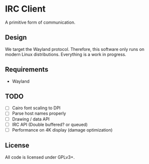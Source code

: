 # IRC Client

A primitive form of communication.

## Design

We target the Wayland protocol. Therefore, this software only runs on modern
Linux distributions. Everything is a work in progress.

## Requirements

- Wayland

## TODO

- [ ] Cairo font scaling to DPI
- [ ] Parse host names properly
- [ ] Drawing / data API
- [ ] IRC API (Double buffered? or queued)
- [ ] Performance on 4K display (damage optimization)

## License

All code is licensed under GPLv3+.
